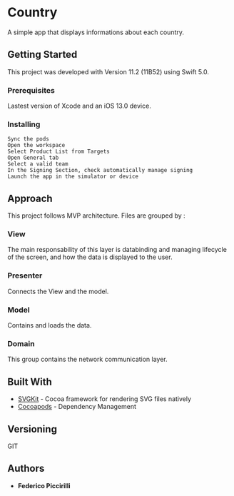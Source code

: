 # Country

A simple app that displays informations about each country.

## Getting Started

This project was developed with Version 11.2 (11B52) using Swift 5.0.

### Prerequisites

Lastest version of Xcode and an iOS 13.0 device.

### Installing

```
Sync the pods
Open the workspace
Select Product List from Targets
Open General tab
Select a valid team
In the Signing Section, check automatically manage signing
Launch the app in the simulator or device
```

## Approach
This project follows MVP architecture. Files are grouped by :


### View
The main responsability of this layer is databinding and managing lifecycle of the screen, and how the data is displayed to the user.

### Presenter
Connects the View and the model.

### Model
Contains and loads the data.

### Domain
This group contains the network communication layer.

## Built With

* [SVGKit](https://github.com/SVGKit/SVGKit/) - Cocoa framework for rendering SVG files natively
* [Cocoapods](https://rometools.github.io/rome/) - Dependency Management

## Versioning
GIT

## Authors

* **Federico Piccirilli**
